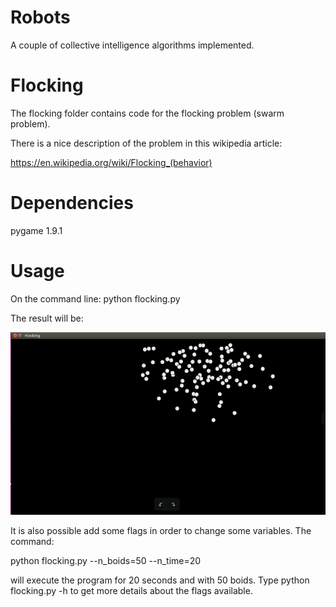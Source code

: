# Robots
A couple of collective intelligence algorithms implemented.

# Flocking

The flocking folder contains code for the flocking problem (swarm problem). 

There is a nice description of the problem in this wikipedia article:

https://en.wikipedia.org/wiki/Flocking_(behavior)

# Dependencies

pygame 1.9.1

# Usage

On the command line:
python flocking.py

The result will be:

![alt tag](https://github.com/igorbpf/Robots/blob/master/images/flocking_demo.png)

It is also possible add some flags in order to change some variables. The command:

python flocking.py --n_boids=50 --n_time=20  

will execute the program for 20 seconds and with 50 boids. Type python flocking.py -h
to get more details about the flags available.





